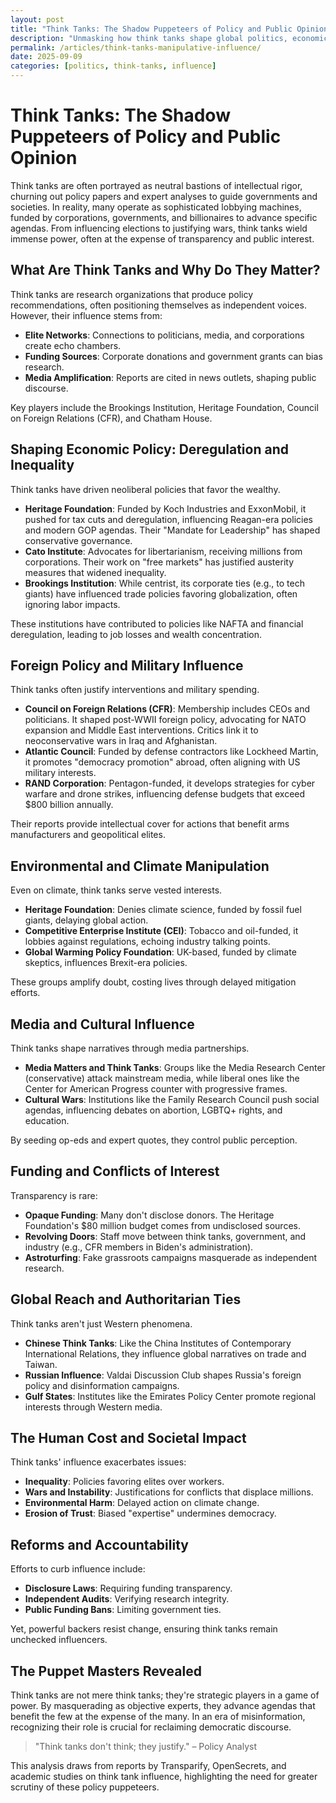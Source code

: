 ```yaml
---
layout: post
title: "Think Tanks: The Shadow Puppeteers of Policy and Public Opinion"
description: "Unmasking how think tanks shape global politics, economics, and culture through biased research, lobbying, and elite networks, often serving hidden agendas."
permalink: /articles/think-tanks-manipulative-influence/
date: 2025-09-09
categories: [politics, think-tanks, influence]
---
```


# Think Tanks: The Shadow Puppeteers of Policy and Public Opinion

Think tanks are often portrayed as neutral bastions of intellectual rigor, churning out policy papers and expert analyses to guide governments and societies. In reality, many operate as sophisticated lobbying machines, funded by corporations, governments, and billionaires to advance specific agendas. From influencing elections to justifying wars, think tanks wield immense power, often at the expense of transparency and public interest.

## What Are Think Tanks and Why Do They Matter?

Think tanks are research organizations that produce policy recommendations, often positioning themselves as independent voices. However, their influence stems from:

- **Elite Networks**: Connections to politicians, media, and corporations create echo chambers.
- **Funding Sources**: Corporate donations and government grants can bias research.
- **Media Amplification**: Reports are cited in news outlets, shaping public discourse.

Key players include the Brookings Institution, Heritage Foundation, Council on Foreign Relations (CFR), and Chatham House.

## Shaping Economic Policy: Deregulation and Inequality

Think tanks have driven neoliberal policies that favor the wealthy.

- **Heritage Foundation**: Funded by Koch Industries and ExxonMobil, it pushed for tax cuts and deregulation, influencing Reagan-era policies and modern GOP agendas. Their "Mandate for Leadership" has shaped conservative governance.
- **Cato Institute**: Advocates for libertarianism, receiving millions from corporations. Their work on "free markets" has justified austerity measures that widened inequality.
- **Brookings Institution**: While centrist, its corporate ties (e.g., to tech giants) have influenced trade policies favoring globalization, often ignoring labor impacts.

These institutions have contributed to policies like NAFTA and financial deregulation, leading to job losses and wealth concentration.

## Foreign Policy and Military Influence

Think tanks often justify interventions and military spending.

- **Council on Foreign Relations (CFR)**: Membership includes CEOs and politicians. It shaped post-WWII foreign policy, advocating for NATO expansion and Middle East interventions. Critics link it to neoconservative wars in Iraq and Afghanistan.
- **Atlantic Council**: Funded by defense contractors like Lockheed Martin, it promotes "democracy promotion" abroad, often aligning with US military interests.
- **RAND Corporation**: Pentagon-funded, it develops strategies for cyber warfare and drone strikes, influencing defense budgets that exceed $800 billion annually.

Their reports provide intellectual cover for actions that benefit arms manufacturers and geopolitical elites.

## Environmental and Climate Manipulation

Even on climate, think tanks serve vested interests.

- **Heritage Foundation**: Denies climate science, funded by fossil fuel giants, delaying global action.
- **Competitive Enterprise Institute (CEI)**: Tobacco and oil-funded, it lobbies against regulations, echoing industry talking points.
- **Global Warming Policy Foundation**: UK-based, funded by climate skeptics, influences Brexit-era policies.

These groups amplify doubt, costing lives through delayed mitigation efforts.

## Media and Cultural Influence

Think tanks shape narratives through media partnerships.

- **Media Matters and Think Tanks**: Groups like the Media Research Center (conservative) attack mainstream media, while liberal ones like the Center for American Progress counter with progressive frames.
- **Cultural Wars**: Institutions like the Family Research Council push social agendas, influencing debates on abortion, LGBTQ+ rights, and education.

By seeding op-eds and expert quotes, they control public perception.

## Funding and Conflicts of Interest

Transparency is rare:

- **Opaque Funding**: Many don't disclose donors. The Heritage Foundation's $80 million budget comes from undisclosed sources.
- **Revolving Doors**: Staff move between think tanks, government, and industry (e.g., CFR members in Biden's administration).
- **Astroturfing**: Fake grassroots campaigns masquerade as independent research.

## Global Reach and Authoritarian Ties

Think tanks aren't just Western phenomena.

- **Chinese Think Tanks**: Like the China Institutes of Contemporary International Relations, they influence global narratives on trade and Taiwan.
- **Russian Influence**: Valdai Discussion Club shapes Russia's foreign policy and disinformation campaigns.
- **Gulf States**: Institutes like the Emirates Policy Center promote regional interests through Western media.

## The Human Cost and Societal Impact

Think tanks' influence exacerbates issues:

- **Inequality**: Policies favoring elites over workers.
- **Wars and Instability**: Justifications for conflicts that displace millions.
- **Environmental Harm**: Delayed action on climate change.
- **Erosion of Trust**: Biased "expertise" undermines democracy.

## Reforms and Accountability

Efforts to curb influence include:

- **Disclosure Laws**: Requiring funding transparency.
- **Independent Audits**: Verifying research integrity.
- **Public Funding Bans**: Limiting government ties.

Yet, powerful backers resist change, ensuring think tanks remain unchecked influencers.

## The Puppet Masters Revealed

Think tanks are not mere think tanks; they're strategic players in a game of power. By masquerading as objective experts, they advance agendas that benefit the few at the expense of the many. In an era of misinformation, recognizing their role is crucial for reclaiming democratic discourse.

> "Think tanks don't think; they justify." – Policy Analyst

This analysis draws from reports by Transparify, OpenSecrets, and academic studies on think tank influence, highlighting the need for greater scrutiny of these policy puppeteers.
